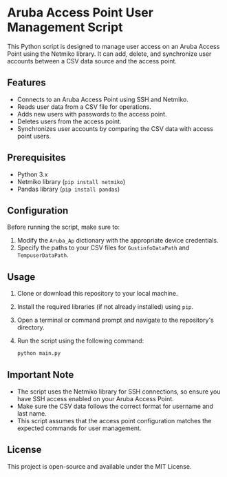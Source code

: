 # Aruba Access Point User Management Script

This Python script is designed to manage user access on an Aruba Access Point using the Netmiko library. It can add, delete, and synchronize user accounts between a CSV data source and the access point.

## Features

- Connects to an Aruba Access Point using SSH and Netmiko.
- Reads user data from a CSV file for operations.
- Adds new users with passwords to the access point.
- Deletes users from the access point.
- Synchronizes user accounts by comparing the CSV data with access point users.

## Prerequisites

- Python 3.x
- Netmiko library (`pip install netmiko`)
- Pandas library (`pip install pandas`)

## Configuration

Before running the script, make sure to:

1. Modify the `Aruba_Ap` dictionary with the appropriate device credentials.
2. Specify the paths to your CSV files for `GustinfoDataPath` and `TempuserDataPath`.

## Usage

1. Clone or download this repository to your local machine.
2. Install the required libraries (if not already installed) using `pip`.
3. Open a terminal or command prompt and navigate to the repository's directory.
4. Run the script using the following command:

   ```bash
   python main.py


## Important Note
- The script uses the Netmiko library for SSH connections, so ensure you have SSH access enabled on your Aruba Access Point.
- Make sure the CSV data follows the correct format for username and last name.
- This script assumes that the access point configuration matches the expected commands for user management.
## License
This project is open-source and available under the MIT License.
